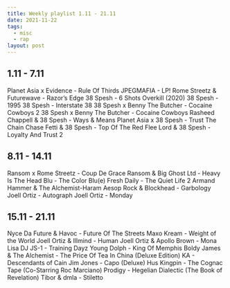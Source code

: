 ```yaml
---
title: Weekly playlist 1.11 - 21.11
date: 2021-11-22
tags:
  - misc
  - rap
layout: post
---
```


## 1.11 - 7.11

Planet Asia x Evidence - Rule Of Thirds
JPEGMAFIA - LP!
Rome Streetz & Futurewave - Razor’s Edge
38 Spesh - 6 Shots Overkill (2020)
38 Spesh - 1995
38 Spesh - Interstate 38
38 Spesh x Benny The Butcher - Cocaine Cowboys 2
38 Spesh x Benny The Butcher - Cocaine Cowboys
Rasheed Chappell & 38 Spesh - Ways & Means
Planet Asia x 38 Spesh - Trust The Chain
Chase Fetti & 38 Spesh - Top Of The Red
Flee Lord & 38 Spesh - Loyalty And Trust 2

## 8.11 - 14.11

Ransom x Rome Streetz - Coup De Grace
Ransom & Big Ghost Ltd - Heavy Is The Head
Blu - The Color Blu(e)
Fresh Daily - The Quiet Life 2
Armand Hammer & The Alchemist-Haram
Aesop Rock & Blockhead - Garbology
Joell Ortiz - Autograph
Joell Ortiz - Monday

## 15.11 - 21.11

Nyce Da Future & Havoc - Future Of The Streets
Maxo Kream - Weight of the World
Joell Ortiz & Illmind - Human
Joell Ortiz & Apollo Brown - Mona Lisa
DJ JS-1 - Training Dayz
Young Dolph - King Of Memphis
Boldy James & The Alchemist - The Price Of Tea In China (Deluxe Edition)
KA - Descendants of Cain
Jim Jones - Capo (Deluxe)
Hus Kingpin - The Cognac Tape (Co​-​Starring Roc Marciano)
Prodigy - Hegelian Dialectic (The Book of Revelation)
Tibor & dmla - Stiletto
